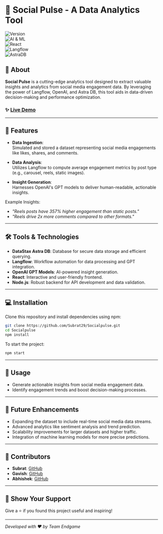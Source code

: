 # 🌟 Social Pulse - A Data Analytics Tool  

![Version](https://img.shields.io/badge/version-0.0.0-blue.svg?cacheSeconds=2592000)  
![AI & ML](https://img.shields.io/badge/AI-ML-brightgreen.svg)  
![React](https://img.shields.io/badge/React-red.svg)  
![Langflow](https://img.shields.io/badge/Langflow-grey.svg)  
![AstraDB](https://img.shields.io/badge/AstraDB-blue.svg)  

## 🚀 About  

**Social Pulse** is a cutting-edge analytics tool designed to extract valuable insights and analytics from social media engagement data. By leveraging the power of Langflow, OpenAI, and Astra DB, this tool aids in data-driven decision-making and performance optimization.  

### ✨ [Live Demo](https://socialpulse-seven.vercel.app/)

---

## 🎯 Features  

- **Data Ingestion**:  
  Simulated and stored a dataset representing social media engagements like likes, shares, and comments.  

- **Data Analysis**:  
  Utilizes Langflow to compute average engagement metrics by post type (e.g., carousel, reels, static images).  

- **Insight Generation**:  
  Harnesses OpenAI's GPT models to deliver human-readable, actionable insights.  

Example Insights:  
- *"Reels posts have 357% higher engagement than static posts."*  
- *"Reels drive 2x more comments compared to other formats."*

---

## 🛠️ Tools & Technologies  

- **DataStax Astra DB**: Database for secure data storage and efficient querying.  
- **Langflow**: Workflow automation for data processing and GPT integration.  
- **OpenAI GPT Models**: AI-powered insight generation.  
- **React**: Interactive and user-friendly frontend.  
- **Node.js**: Robust backend for API development and data validation.  

---

## 💻 Installation  

Clone this repository and install dependencies using npm:  

```bash
git clone https://github.com/Subrat29/Socialpulse.git
cd Socialpulse
npm install
```

To start the project:  

```bash
npm start
```

---

## 🔧 Usage  

- Generate actionable insights from social media engagement data.  
- Identify engagement trends and boost decision-making processes.  

---

## 🌟 Future Enhancements  

- Expanding the dataset to include real-time social media data streams.  
- Advanced analytics like sentiment analysis and trend prediction.  
- Scalability improvements for larger datasets and higher traffic.  
- Integration of machine learning models for more precise predictions.  

---

## 👥 Contributors  

- **Subrat**: [GitHub](https://github.com/Subrat29)  
- **Gavish**: [GitHub](https://github.com/Gavnishkumar)  
- **Abhishek**: [GitHub](https://github.com/Abhi-gits)  

---

## 🤝 Show Your Support  

Give a ⭐️ if you found this project useful and inspiring!  

---

_Developed with ❤️ by Team Endgame_  